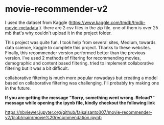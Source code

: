 # movie-recommender-v2

I used the dataset from Kaggle (https://www.kaggle.com/tmdb/tmdb-movie-metadata ). there are 2 csv files in the zip file. one of them is over 25 mb that's why couldn't upload it in the project folder. 

This project was quite fun. I took help from several sites, Medium, towards data science, kaggle to complete this project. Thanks to these websites. Finally, this recommender version performed better than the previous version. I've used 2 methods of filtering for recommending movies, demographic and content based filtering. tried to implement collaborative filtering but it was a bit difficult.

collaborative filtering is much more popular nowadays but creating a model based on collaborative filtering was challenging. I'll probably try making one in the future.

**If you are getting the message "Sorry, something went wrong. Reload?" message while opening the ipynb file, kindly checkout the following link**

  https://nbviewer.jupyter.org/github/faisalsanto007/movie-recommender-v2/blob/main/movie%20recommendation.ipynb
